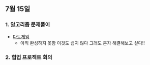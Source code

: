 ## 7월 15일
### 1. 알고리즘 문제풀이
- [다트게임](https://github.com/leemyungju9347/Algorithm/blob/master/Level_01/%EB%8B%A4%ED%8A%B8%EA%B2%8C%EC%9E%84.html)
	- 아직 완성하지 못함 이것도 쉽지 않다 그래도 혼자 해결해보고 싶다!!
### 2. 협업 프로젝트 회의
